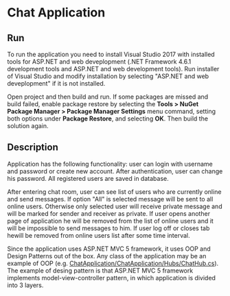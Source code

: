 # Chat Application
## Run
To run the application you need to install Visual Studio 2017 with installed tools for ASP.NET and web deveplopment (.NET Framework 4.6.1 development tools and ASP.NET and web development tools). Run installer of Visual Studio and modify installation by selecting "ASP.NET and web deveplopment" if it is not installed.

Open project and then build and run. If some packages are missed and build failed, enable package restore by selecting the **Tools > NuGet Package Manager > Package Manager Settings** menu command, setting both options under **Package Restore**, and selecting **OK**. Then build the solution again.

## Description
Application has the following functionality: user can login with username and password or create new account. After authentication, user can change his password. All registered users are saved in database.

After entering chat room, user can see list of users who are currently online and send messages.
If option "All" is selected message will be sent to all online users. Otherwise only selected user will receive private message and will be marked for sender and receiver as private. If user opens another page of application he will be removed from the list of online users and it will be impossible to send messages to him. If user log off or closes tab hewill be removed from online users list after some time interval. 

Since the application uses ASP.NET MVC 5 framework, it uses OOP and Design Patterns out of the box. Any class of the application may be an example of OOP (e.g. [ChatApplication/ChatApplication/Hubs/ChatHub.cs](https://github.com/polilog/ChatApplication/blob/master/ChatApplication/Hubs/ChatHub.cs)). The example of desing pattern is that ASP.NET MVC 5 framework implements model-view-controller pattern, in which application is divided into 3 layers.  
       
